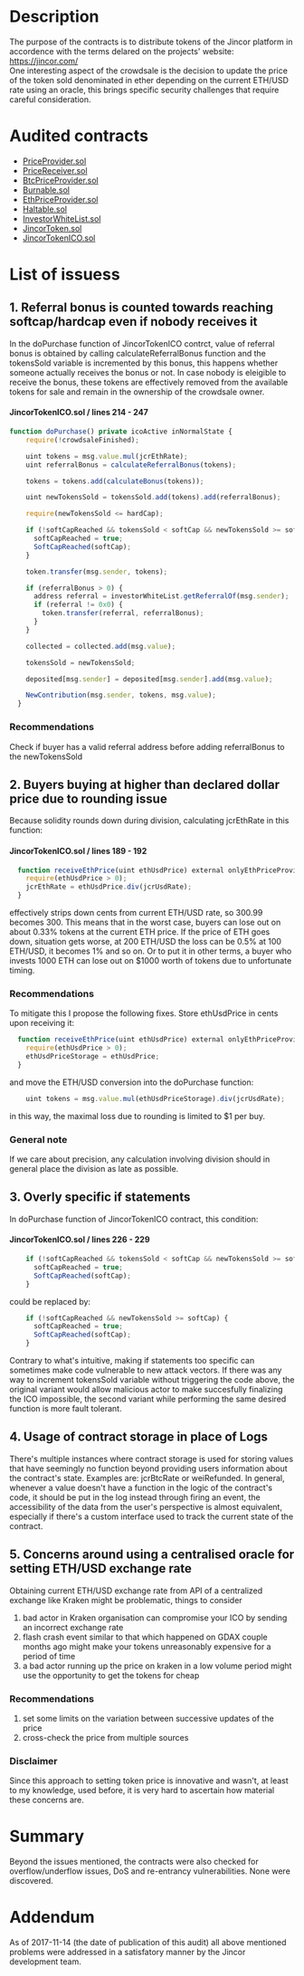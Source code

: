 # Description
The purpose of the contracts is to distribute tokens of the Jincor platform in accordence with the terms delared on the projects' website: https://jincor.com/ <br>
One interesting aspect of the crowdsale is the decision to update the price of the token sold denominated in ether depending on the current ETH/USD rate using an oracle, this brings specific security challenges that require careful consideration.

# Audited contracts

 * [PriceProvider.sol](./contracts/abstract/PriceProvider.sol)
 * [PriceReceiver.sol](./contracts/abstract/PriceReceiver.sol)
 * [BtcPriceProvider.sol](./contracts/BtcPriceProvider.sol)
 * [Burnable.sol](./contracts/Burnable.sol)
 * [EthPriceProvider.sol](./contracts/EthPriceProvider.sol)
 * [Haltable.sol](./contracts/Haltable.sol)
 * [InvestorWhiteList.sol](./contracts/InvestorWhiteList.sol)
 * [JincorToken.sol](./contracts/JincorToken.sol)
 * [JincorTokenICO.sol](./contracts/JincorTokenICO.sol)

# List of issuess

## 1. Referral bonus is counted towards reaching softcap/hardcap even if nobody receives it

In the doPurchase function of JincorTokenICO contrct, value of referral bonus is obtained by calling calculateReferralBonus function and the tokensSold variable is incremented by this bonus, this happens whether someone actually receives the bonus or not. In case nobody is eleigible to receive the bonus, these tokens are effectively removed from the available tokens for sale and remain in the ownership of the crowdsale owner.

#### JincorTokenICO.sol / lines 214 - 247

```javascript  
function doPurchase() private icoActive inNormalState {
    require(!crowdsaleFinished);

    uint tokens = msg.value.mul(jcrEthRate);
    uint referralBonus = calculateReferralBonus(tokens);

    tokens = tokens.add(calculateBonus(tokens));

    uint newTokensSold = tokensSold.add(tokens).add(referralBonus);

    require(newTokensSold <= hardCap);

    if (!softCapReached && tokensSold < softCap && newTokensSold >= softCap) {
      softCapReached = true;
      SoftCapReached(softCap);
    }

    token.transfer(msg.sender, tokens);

    if (referralBonus > 0) {
      address referral = investorWhiteList.getReferralOf(msg.sender);
      if (referral != 0x0) {
        token.transfer(referral, referralBonus);
      }
    }

    collected = collected.add(msg.value);

    tokensSold = newTokensSold;

    deposited[msg.sender] = deposited[msg.sender].add(msg.value);

    NewContribution(msg.sender, tokens, msg.value);
  }
```


### Recommendations

Check if buyer has a valid referral address before adding referralBonus to the newTokensSold


## 2. Buyers buying at higher than declared dollar price due to rounding issue

Because solidity rounds down during division, calculating jcrEthRate in this function:

#### JincorTokenICO.sol / lines 189 - 192

```javascript
  function receiveEthPrice(uint ethUsdPrice) external onlyEthPriceProvider {
    require(ethUsdPrice > 0);
    jcrEthRate = ethUsdPrice.div(jcrUsdRate);
  }
```
effectively strips down cents from current ETH/USD rate, so 300.99 becomes 300. This means that in the worst case, buyers can lose out on about 0.33% tokens at the current ETH price. If the price of ETH goes down, situation gets worse, at 200 ETH/USD the loss can be 0.5% at 100 ETH/USD, it becomes 1% and so on. Or to put it in other terms, a buyer who invests 1000 ETH can lose out on $1000 worth of tokens due to unfortunate timing. 


### Recommendations

To mitigate this I propose the following fixes. Store ethUsdPrice in cents upon receiving it:

```javascript
  function receiveEthPrice(uint ethUsdPrice) external onlyEthPriceProvider {
    require(ethUsdPrice > 0);
    ethUsdPriceStorage = ethUsdPrice;
  }
```
and move the ETH/USD conversion into the doPurchase function:

```javascript
    uint tokens = msg.value.mul(ethUsdPriceStorage).div(jcrUsdRate);
```
in this way, the maximal loss due to rounding is limited to $1 per buy.

### General note

If we care about precision, any calculation involving division should in general place the division as late as possible.

## 3. Overly specific if statements

In doPurchase function of JincorTokenICO contract, this condition:

#### JincorTokenICO.sol / lines 226 - 229

```javascript
    if (!softCapReached && tokensSold < softCap && newTokensSold >= softCap) {
      softCapReached = true;
      SoftCapReached(softCap);
    }
```

could be replaced by:

```javascript
    if (!softCapReached && newTokensSold >= softCap) {
      softCapReached = true;
      SoftCapReached(softCap);
    }
```

Contrary to what's intuitive, making if statements too specific can sometimes make code vulnerable to new attack vectors. If there was any way to increment tokensSold variable without triggering the code above, the original variant would allow malicious actor to make succesfully finalizing the ICO impossible, the second variant while performing the same desired function is more fault tolerant.

## 4. Usage of contract storage in place of Logs

There's multiple instances where contract storage is used for storing values that have seemingly no function beyond providing users information about the contract's state. Examples are: jcrBtcRate or weiRefunded. In general, whenever a value doesn't have a function in the logic of the contract's code, it should be put in the log instead through firing an event, the accessibility of the data from the user's perspective is almost equivalent, especially if there's a custom interface used to track the current state of the contract.

## 5. Concerns around using a centralised oracle for setting ETH/USD exchange rate

Obtaining current ETH/USD exchange rate from API of a centralized exchange like Kraken might be problematic, things to consider

1) bad actor in Kraken organisation can compromise your ICO by sending an incorrect exchange rate
2) flash crash event similar to that which happened on GDAX couple months ago might make your tokens unreasonably expensive for a period of time
3) a bad actor running up the price on kraken in a low volume period might use the opportunity to get the tokens for cheap

### Recommendations
1) set some limits on the variation between successive updates of the price
2) cross-check the price from multiple sources

### Disclaimer

Since this approach to setting token price is innovative and wasn't, at least to my knowledge, used before, it is very hard to ascertain how material these concerns are.


# Summary
Beyond the issues mentioned, the contracts were also checked for overflow/underflow issues, DoS and re-entrancy vulnerabilities. None were discovered.

# Addendum
As of 2017-11-14 (the date of publication of this audit) all above mentioned problems were addressed in a satisfatory manner by the Jincor development team.


